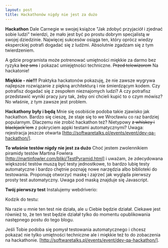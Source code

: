 ```yaml
---
layout: post
title: Hackathonów nigdy nie jest za dużo
---
```


**Hackathon**
Dale Carnegie w swojej książce "Jak zdobyć przyjaciół i zjednać sobie ludzi" twierdzi, że mało jest być po prostu dobrym specjalistą w swojej dziedzinie. Najwięcej sukcesów osiąga ten, który oprócz wiedzy eksperckiej potrafi dogadać się z ludźmi. Absolutnie zgadzam się z tym twierdzeniem.

A gdzie programista może potrenować umiętności miękkie za darmo bez ryzyka <strike> bez sms</strike> i pokazać umiejętności techniczne. <strike>Przed telewizorem</strike> Na hackatonie!

**Miękkie - nie!!!**
Praktyka hackatonów pokazuję, że nie zawsze wygrywa najlepsze rozwiązanie z piękną architekturą i nie śmierdzącym kodem. Czy potrafisz dogadać się z zespołem nieznajomych ludzi? A czy potrafisz przedstawić wyniki pracy jury tak, żeby oni chcieli kupić to o czym mówisz? No właśnie, z tym zawsze jest problem.

**Hackathony były i będą**
Mnie się osobiście podoba takie zjawisko jak hackathon. Bardzo się cieszę, że staje się to we Wrocławiu co raz bardziej popularnym. Dlaczemu nie zrobić hackathon też? Nietypowy <strike> z whiskey i blackjack'iem</strike> z pokryciem appki testami automatycznymi? Uwaga: rejestracja jeszcze otwarta [http://softwaretalks.pl/events/event/dev-qa-hackathon/].

**To właśnie testów nigdy nie jest za dużo**
Choć jestem zwolennikiem piramidy testów Martina Fowlera [http://martinfowler.com/bliki/TestPyramid.html] i uważam, że zdecydowana większość testów muszą być testy jednostkowe, to bardzo lubię testy automatyczne i bardzo chętnie poznaję nowe narzędzia albo biblioteki do testowania. Proponuję otworzyć maskę i zajrzeć jak wygląda pierwszy prosty test automatyczny. Uwaga pod maską znajduje się Javascript.

**Twój pierwszy test**
Instalujemy webdriverio:
<script src="https://gist.github.com/ibezuglyi/c24e8293bfe116521faf.js"></script>

Kodzik do testu:
<script src="https://gist.github.com/ibezuglyi/0d6da547ca1d37eebbb3.js"></script>

Na razie u mnie ten test nie działa, ale u Ciebie będzie działał. Ciekawe jest również to, że ten test będzie działał tylko do momentu opublikowania następnego postu do tego blogu.

Jeśli Tobie podoba się pomysł testowania automatycznego i chcesz pokazać nie tylko umiętności techniczne ale i miękkie też to do zobaczenia na hackathonie. [http://softwaretalks.pl/events/event/dev-qa-hackathon/].
